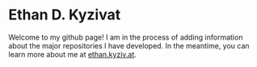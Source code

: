 # Ethan D. Kyzivat

Welcome to my github page! I am in the process of adding information about the major repositories I have developed. In the meantime, you can learn more about me at [ethan.kyziv.at](https://ethan.kyziv.at).
